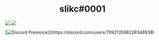 <h1 align="center">
slikc#0001
</h1>

<a href="https://github.com/slikc/slikc">
  <img align="center" src="https://github-readme-stats.vercel.app/api?username=slikc&count_private=true&show_icons=true&theme=synthwave" />
</a>
<a href="https://github.com/slikc/slikc">
  <img align="center" src="https://github-readme-stats.vercel.app/api/top-langs/?username=slikc&theme=synthwave" />
</a>



[![Discord Presence](https://lanyard-profile-readme.vercel.app/api/799213598228348938?theme=dark&bg=809ecf&animated=false&hideDiscrim=true&borderRadius=30px&idleMessage=doing%20cybercrime&20:))](https://discord.com/users/799213598228348938)

